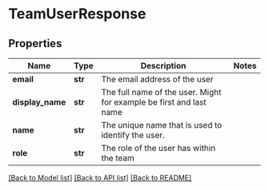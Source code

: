 # TeamUserResponse

## Properties
Name | Type | Description | Notes
------------ | ------------- | ------------- | -------------
**email** | **str** | The email address of the user | 
**display_name** | **str** | The full name of the user. Might for example be first and last name | 
**name** | **str** | The unique name that is used to identify the user. | 
**role** | **str** | The role of the user has within the team | 

[[Back to Model list]](../README.md#documentation-for-models) [[Back to API list]](../README.md#documentation-for-api-endpoints) [[Back to README]](../README.md)


